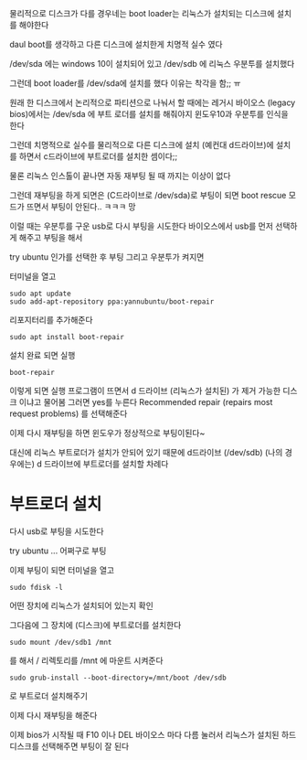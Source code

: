 물리적으로 디스크가 다를 경우네는 boot loader는 리눅스가 설치되는 디스크에 설치를 해야한다

daul boot를 생각하고 다른 디스크에 설치한게 치명적 실수 였다

/dev/sda 에는 windows 10이 설치되어 있고
/dev/sdb 에 리눅스 우분투를 설치했다

그런데 boot loader를 /dev/sda에 설치를 했다
이유는 착각을 함;; ㅠ

원래 한 디스크에서 논리적으로 파티션으로 나눠서 할 때에는 
레거시 바이오스 (legacy bios)에서는 /dev/sda 에 부트 로더를 설치를 해줘야지 
윈도우10과 우분투를 인식을 한다

그런데 치명적으로 실수를 물리적으로 다른 디스크에 설치 (예컨대 d드라이브)에 설치를 하면서 c드라이브에 부트로더를 설치한 셈이다;;

물론 리눅스 인스톨이 끝나면 자동 재부팅 될 때 까지는 이상이 없다

그런데 재부팅을 하게 되면은 (C드라이브로 /dev/sda)로 부팅이 되면 
boot rescue 모드가 뜨면서 부팅이 안된다.. ㅋㅋㅋ 망

이럴 때는 우분투를 구운 usb로 다시 부팅을 시도한다
바이오스에서 usb를 먼저 선택하게 해주고 
부팅을 해서 

try ubuntu 인가를 선택한 후 부팅
그리고 우분투가 켜지면 

터미널을 열고 
```
sudo apt update
sudo add-apt-repository ppa:yannubuntu/boot-repair
```
리포지터리를 추가해준다

```
sudo apt install boot-repair
```
설치 완료 되면 실행

```
boot-repair
```

이렇게 되면 
실행 프로그램이 뜨면서 
d 드라이브 (리눅스가 설치된) 가 제거 가능한 디스크 이냐고 물어봄
그러면 yes를 누른다
Recommended repair (repairs most request problems)
를 선택해준다

이제 다시 재부팅을 하면 윈도우가 정상적으로 부팅이된다~

대신에 리눅스 부트로더가 설치가 안되어 있기 때문에 d드라이브 (/dev/sdb) (나의 경우에는)
d 드라이브에 부트로더를 설치할 차례다

# 부트로더 설치
다시 usb로 부팅을 시도한다

try ubuntu ... 어쩌구로 부팅

이제 부팅이 되면
터미널을 열고 

```
sudo fdisk -l
```

어떤 장치에 리눅스가 설치되어 있는지 확인

그다음에 그 장치에 (디스크)에 부트로더를 설치한다 


```
sudo mount /dev/sdb1 /mnt
```
를 해서 / 리렉토리를 /mnt 에 마운트 시켜준다

```
sudo grub-install --boot-directory=/mnt/boot /dev/sdb
```
로 부트로더 설치해주기

이제 다시 재부팅을 해준다

이제 bios가 시작될 때 F10 이나 DEL 바이오스 마다 다름
눌러서 리눅스가 설치된 하드 디스크를 선택해주면 부팅이 잘 된다
